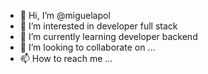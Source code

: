- 👋 Hi, I’m @miguelapol
- 👀 I’m interested in developer full stack
- 🌱 I’m currently learning developer backend
- 💞️ I’m looking to collaborate on ...
- 📫 How to reach me ...

<!---
miguelapol/miguelapol is a ✨ special ✨ repository because its `README.md` (this file) appears on your GitHub profile.
You can click the Preview link to take a look at your changes.
--->
